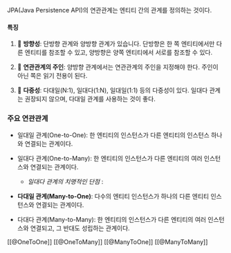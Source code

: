 JPA(Java Persistence API)의 연관관계는 엔티티 간의 관계를 정의하는 것이다.

#### 특징

1. 🔗 **방향성**: 단방향 관계와 양방향 관계가 있습니다. 단방향은 한 쪽 엔티티에서만 다른 엔티티를 참조할 수 있고, 양방향은 양쪽 엔티티에서 서로를 참조할 수 있다.
    
2. 🤝 **연관관계의 주인**: 양방향 관계에서는 연관관계의 주인을 지정해야 한다. 주인이 아닌 쪽은 읽기 전용이 된다.
    
3. 🔢 **다중성**: 다대일(N:1), 일대다(1:N), 일대일(1:1) 등의 다중성이 있다. 일대다 관계는 권장되지 않으며, 다대일 관계를 사용하는 것이 좋다.

### 주요 연관관계

- 일대일 관계(One-to-One): 한 엔티티의 인스턴스가 다른 엔티티의 인스턴스 하나와 연결되는 관계이다. 

- 일대다 관계(One-to-Many): 한 엔티티의 인스턴스가 다른 엔티티의 여러 인스턴스와 연결되는 관계이다. 
	- *일대다 관계의 치명적인 단점*
	:

- **다대일 관계(Many-to-One)**: 다수의 엔티티 인스턴스가 하나의 다른 엔티티 인스턴스와 연결되는 관계이다. 

- 다대다 관계(Many-to-Many): 한 엔티티의 인스턴스가 다른 엔티티의 여러 인스턴스와 연결되고, 그 반대도 성립하는 관계이다.


[[@OneToOne]]
[[@OneToMany]]
[[@ManyToOne]]
[[@ManyToMany]]

